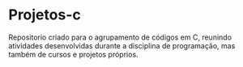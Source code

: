 # Projetos-c
Repositorio criado para o agrupamento de códigos em C, reunindo atividades desenvolvidas durante a disciplina de programação, mas também de cursos e projetos próprios.